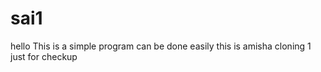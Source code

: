 # sai1
hello
This is a simple program
can be done easily
this is amisha 
cloning 1
 just for checkup
